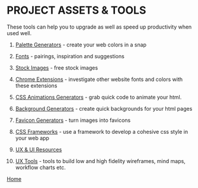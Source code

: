# PROJECT ASSETS & TOOLS

These tools can help you to upgrade as well as speed up productivity when used well.

1. [Palette Generators](palette-generators.md) - create your web colors in a snap

1. [Fonts](fonts.md) - pairings, inspiration and suggestions

1. [Stock Images](images.md) - free stock images

1. [Chrome Extensions](chrome-extensions.md) - investigate other website fonts and colors with these extensions

1. [CSS Animations Generators](css-animations.md) - grab quick code to animate your html.

1. [Background Generators](background-generators.md) - create quick backgrounds for your html pages

1. [Favicon Generators](favicon-generators.md) - turn images into favicons

1. [CSS Frameworks](css-frameworks.md) - use a framework to develop a cohesive css style in your web app

1. [UX & UI Resources](../user-experience.md)

1. [UX Tools](../ux-tools.md) - tools to build low and high fidelity wireframes, mind maps, workflow charts etc.

[Home][def]

[def]: README.md
